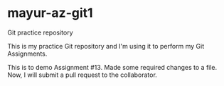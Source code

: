 # mayur-az-git1
Git practice repository

This is my practice Git repository and I'm using it to perform my Git Assignments.

This is to demo Assignment #13.
Made some required changes to a file.
Now, I will submit a pull request to the collaborator.
